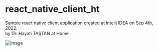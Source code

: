 # react_native_client_ht
Sample react native client application created at intelij IDEA on Sep 4th, 2022.  
by Dr. Hayati TAŞTAN at Home

![image](https://user-images.githubusercontent.com/7123870/188330310-df50cf78-2fb0-4337-8595-be9cc9c4e54d.png)
